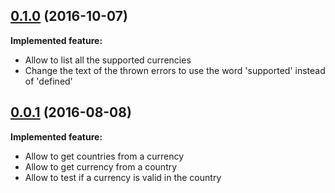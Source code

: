 ## [0.1.0](https://github.com/iadvize/javascript-currency-library/tree/0.1.0) (2016-10-07)

**Implemented feature:**

- Allow to list all the supported currencies
- Change the text of the thrown errors to use the word 'supported' instead of 'defined'

## [0.0.1](https://github.com/iadvize/javascript-currency-library/tree/0.0.1) (2016-08-08)

**Implemented feature:**

- Allow to get countries from a currency
- Allow to get currency from a country
- Allow to test if a currency is valid in the country

